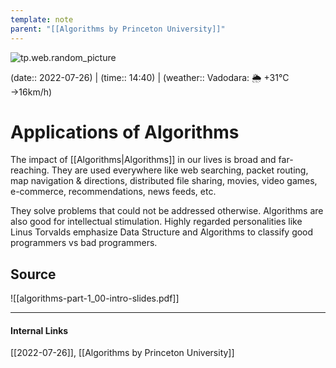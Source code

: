 ```yaml
---
template: note
parent: "[[Algorithms by Princeton University]]"
---
```

![tp.web.random_picture](https://images.unsplash.com/photo-1522093537031-3ee69e6b1746?crop=entropy&cs=tinysrgb&fit=crop&fm=jpg&h=300&ixid=MnwxfDB8MXxyYW5kb218MHx8dHJlZSxsYW5kc2NhcGUsd2F0ZXIsbW91bnRhaW58fHx8fHwxNjU4ODI2NjM1&ixlib=rb-1.2.1&q=80&utm_campaign=api-credit&utm_medium=referral&utm_source=unsplash_source&w=900)

(date:: 2022-07-26) | (time:: 14:40) | (weather:: Vadodara: 🌦   +31°C →16km/h)

# Applications of Algorithms

The impact of [[Algorithms|Algorithms]] in our lives is broad and far-reaching. They are used everywhere like web searching, packet routing, map navigation & directions, distributed file sharing, movies, video games, e-commerce, recommendations, news feeds, etc.

They solve problems that could not be addressed otherwise. Algorithms are also good for intellectual stimulation. Highly regarded personalities like Linus Torvalds emphasize Data Structure and Algorithms to classify good programmers vs bad programmers.

## Source
![[algorithms-part-1_00-intro-slides.pdf]]

---
#### Internal Links
[[2022-07-26]], [[Algorithms by Princeton University]]